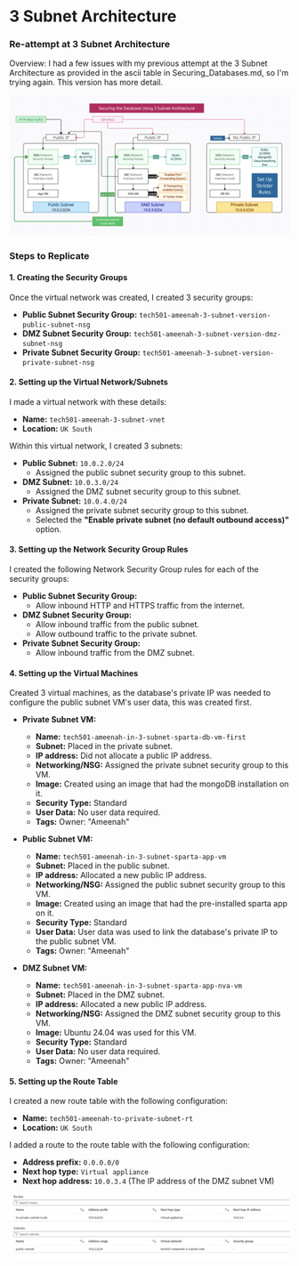 # 3 Subnet Architecture

### Re-attempt at 3 Subnet Architecture

Overview: I had a few issues with my previous attempt at the 3 Subnet Architecture as provided in the ascii table in Securing_Databases.md, so I'm trying again. This version has more detail.


![alt text](3_subnet_arch_graph.png)

### Steps to Replicate

#### 1. Creating the Security Groups

Once the virtual network was created, I created 3 security groups:

- **Public Subnet Security Group:** ``tech501-ameenah-3-subnet-version-public-subnet-nsg``
- **DMZ Subnet Security Group:** 
``tech501-ameenah-3-subnet-version-dmz-subnet-nsg``
- **Private Subnet Security Group:** 
``tech501-ameenah-3-subnet-version-private-subnet-nsg``

#### 2. Setting up the Virtual Network/Subnets
I made a virtual network with these details:

- **Name:** ``tech501-ameenah-3-subnet-vnet``
- **Location:** ``UK South``

Within this virtual network, I created 3 subnets:
- **Public Subnet:** ``10.0.2.0/24``
  - Assigned the public subnet security group to this subnet.
- **DMZ Subnet:** ``10.0.3.0/24``
  - Assigned the DMZ subnet security group to this subnet.
- **Private Subnet:** ``10.0.4.0/24``
  - Assigned the private subnet security group to this subnet.
  - Selected the **"Enable private subnet (no default outbound access)"** option.

#### 3. Setting up the Network Security Group Rules

I created the following Network Security Group rules for each of the security groups:

- **Public Subnet Security Group:**
  - Allow inbound HTTP and HTTPS traffic from the internet.
- **DMZ Subnet Security Group:**
  - Allow inbound traffic from the public subnet.
  - Allow outbound traffic to the private subnet.
- **Private Subnet Security Group:**
  - Allow inbound traffic from the DMZ subnet.

#### 4. Setting up the Virtual Machines

Created 3 virtual machines, as the database's private IP was needed to configure the public subnet VM's user data, this was created first.

- **Private Subnet VM:** 
  - **Name:** ``tech501-ameenah-in-3-subnet-sparta-db-vm-first``
  - **Subnet:** Placed in the private subnet.
  - **IP address:** Did not allocate a public IP address.
  - **Networking/NSG:** Assigned the private subnet security group to this VM.
  - **Image:** Created using an image that had the mongoDB installation on it.
  - **Security Type:** Standard
  - **User Data:** No user data required.
  - **Tags:** Owner: "Ameenah"

- **Public Subnet VM:** 
  - **Name:** ``tech501-ameenah-in-3-subnet-sparta-app-vm``
  - **Subnet:** Placed in the public subnet.
  - **IP address:** Allocated a new public IP address.
  - **Networking/NSG:** Assigned the public subnet security group to this VM.
  - **Image:** Created using an image that had the pre-installed sparta app on it.
  - **Security Type:** Standard
  - **User Data:** User data was used to link the database's private IP to the public subnet VM.
  - **Tags:** Owner: "Ameenah"


- **DMZ Subnet VM:** 
  - **Name:** ``tech501-ameenah-in-3-subnet-sparta-app-nva-vm``
  - **Subnet:** Placed in the DMZ subnet.
  - **IP address:** Allocated a new public IP address.
  - **Networking/NSG:** Assigned the DMZ subnet security group to this VM.
  - **Image:** Ubuntu 24.04 was used for this VM.
  - **Security Type:** Standard
  - **User Data:** No user data required.
  - **Tags:** Owner: "Ameenah"

#### 5. Setting up the Route Table

I created a new route table with the following configuration:

- **Name:** ``tech501-ameenah-to-private-subnet-rt``
- **Location:** ``UK South``

I added a route to the route table with the following configuration:

- **Address prefix:** ``0.0.0.0/0``
- **Next hop type:** ``Virtual appliance``
- **Next hop address:** ``10.0.3.4`` (The IP address of the DMZ subnet VM)

![Table Routing](routing.png)



